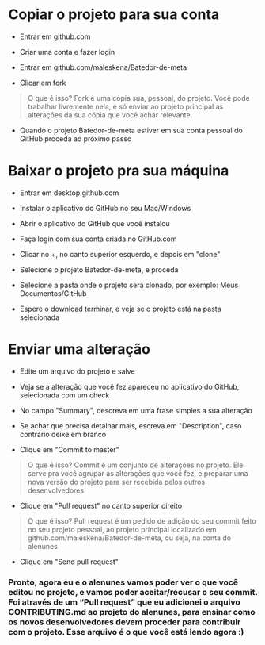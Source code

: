 Copiar o projeto para sua conta
===============================

-   Entrar em github.com

-   Criar uma conta e fazer login

-   Entrar em github.com/maleskena/Batedor-de-meta

-   Clicar em fork

>   O que é isso? Fork é uma cópia sua, pessoal, do projeto. Você pode trabalhar
>   livremente nela, e só enviar ao projeto principal as alterações da sua cópia
>   que você achar relevante.

-   Quando o projeto Batedor-de-meta estiver em sua conta pessoal do GitHub
    proceda ao próximo passo

Baixar o projeto pra sua máquina
================================

-   Entrar em desktop.github.com

-   Instalar o aplicativo do GitHub no seu Mac/Windows

-   Abrir o aplicativo do GitHub que você instalou

-   Faça login com sua conta criada no GitHub.com

-   Clicar no +, no canto superior esquerdo, e depois em "clone"

-   Selecione o projeto Batedor-de-meta, e proceda

-   Selecione a pasta onde o projeto será clonado, por exemplo: Meus
    Documentos/GitHub

-   Espere o download terminar, e veja se o projeto está na pasta selecionada

Enviar uma alteração
====================

-   Edite um arquivo do projeto e salve

-   Veja se a alteração que você fez apareceu no aplicativo do GitHub,
    selecionada com um check

-   No campo "Summary", descreva em uma frase simples a sua alteração

-   Se achar que precisa detalhar mais, escreva em "Description", caso contrário
    deixe em branco

-   Clique em "Commit to master"

>   O que é isso? Commit é um conjunto de alterações no projeto. Ele serve pra
>   você agrupar as alterações que você fez, e preparar uma nova versão do
>   projeto para ser recebida pelos outros desenvolvedores

-   Clique em "Pull request" no canto superior direito

>   O que é isso? Pull request é um pedido de adição do seu commit feito no seu
>   projeto pessoal, ao projeto principal localizado em
>   github.com/maleskena/Batedor-de-meta, ou seja, na conta do alenunes

-   Clique em "Send pull request"

### Pronto, agora eu e o alenunes vamos poder ver o que você editou no projeto, e vamos poder aceitar/recusar o seu commit. Foi através de um “Pull request” que eu adicionei o arquivo CONTRIBUTING.md ao projeto do alenunes, para ensinar como os novos desenvolvedores devem proceder para contribuir com o projeto. Esse arquivo é o que você está lendo agora :)
